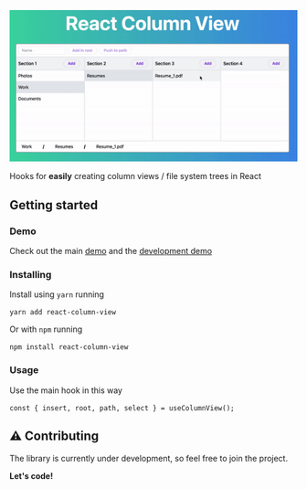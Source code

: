![React Column View Cover](https://github.com/emberist/react-column-view/raw/main/media/cover.gif)

Hooks for **easily** creating column views / file system trees in React

## Getting started

### Demo

Check out the main [demo](https://reactcolumnviewexample.netlify.app/) and the [development demo](https://reactcolumnviewexample-dev.netlify.app)

### Installing

Install using `yarn` running

    yarn add react-column-view

Or with `npm` running

    npm install react-column-view

### Usage

Use the main hook in this way

    const { insert, root, path, select } = useColumnView();

## :warning: Contributing

The library is currently under development, so feel free to join the project.

**Let's code!**
